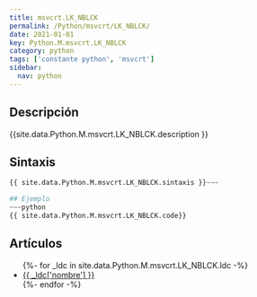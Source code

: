 ```yaml
---
title: msvcrt.LK_NBLCK
permalink: /Python/msvcrt/LK_NBLCK/
date: 2021-01-01
key: Python.M.msvcrt.LK_NBLCK
category: python
tags: ['constante python', 'msvcrt']
sidebar: 
  nav: python
---
```


## Descripción
{{site.data.Python.M.msvcrt.LK_NBLCK.description }}

## Sintaxis
~~~python
{{ site.data.Python.M.msvcrt.LK_NBLCK.sintaxis }}~~~

## Ejemplo
~~~python
{{ site.data.Python.M.msvcrt.LK_NBLCK.code}}
~~~

## Artículos
<ul>
{%- for _ldc in site.data.Python.M.msvcrt.LK_NBLCK.ldc -%}
   <li>
       <a href="{{_ldc['url'] }}">{{ _ldc['nombre'] }}</a>
   </li>
{%- endfor -%}
</ul>
